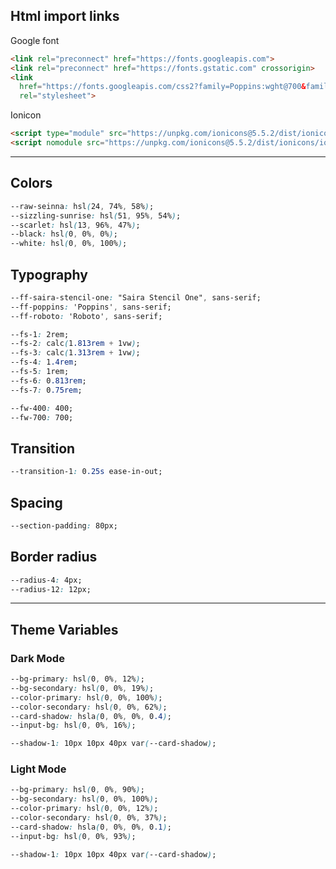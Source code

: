 

## Html import links

Google font

``` html
<link rel="preconnect" href="https://fonts.googleapis.com">
<link rel="preconnect" href="https://fonts.gstatic.com" crossorigin>
<link
  href="https://fonts.googleapis.com/css2?family=Poppins:wght@700&family=Roboto:wght@400;700&family=Saira+Stencil+One&display=swap"
  rel="stylesheet">
```

Ionicon

``` html
<script type="module" src="https://unpkg.com/ionicons@5.5.2/dist/ionicons/ionicons.esm.js"></script>
<script nomodule src="https://unpkg.com/ionicons@5.5.2/dist/ionicons/ionicons.js"></script>
```

---

## Colors

``` css
--raw-seinna: hsl(24, 74%, 58%);
--sizzling-sunrise: hsl(51, 95%, 54%);
--scarlet: hsl(13, 96%, 47%);
--black: hsl(0, 0%, 0%);
--white: hsl(0, 0%, 100%);
```

## Typography

``` css
--ff-saira-stencil-one: "Saira Stencil One", sans-serif; 
--ff-poppins: 'Poppins', sans-serif;
--ff-roboto: 'Roboto', sans-serif;

--fs-1: 2rem;
--fs-2: calc(1.813rem + 1vw);
--fs-3: calc(1.313rem + 1vw);
--fs-4: 1.4rem;
--fs-5: 1rem;
--fs-6: 0.813rem;
--fs-7: 0.75rem;

--fw-400: 400;
--fw-700: 700;
```

## Transition

``` css
--transition-1: 0.25s ease-in-out;
```

## Spacing

``` css
--section-padding: 80px;
```

## Border radius

``` css
--radius-4: 4px;
--radius-12: 12px;
```

---

## Theme Variables

### Dark Mode

``` css
--bg-primary: hsl(0, 0%, 12%);
--bg-secondary: hsl(0, 0%, 19%);
--color-primary: hsl(0, 0%, 100%);
--color-secondary: hsl(0, 0%, 62%);
--card-shadow: hsla(0, 0%, 0%, 0.4);
--input-bg: hsl(0, 0%, 16%);

--shadow-1: 10px 10px 40px var(--card-shadow);
```

### Light Mode

``` css
--bg-primary: hsl(0, 0%, 90%);
--bg-secondary: hsl(0, 0%, 100%);
--color-primary: hsl(0, 0%, 12%);
--color-secondary: hsl(0, 0%, 37%);
--card-shadow: hsla(0, 0%, 0%, 0.1);
--input-bg: hsl(0, 0%, 93%);

--shadow-1: 10px 10px 40px var(--card-shadow);
```
